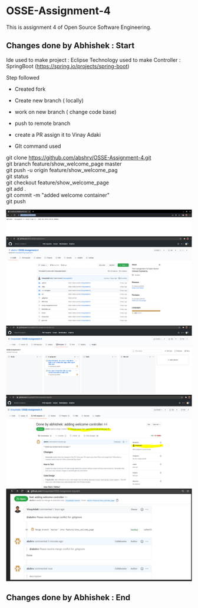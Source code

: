 # OSSE-Assignment-4
This is assignment 4 of Open Source Software Engineering.


## Changes done by Abhishek : Start

Ide used to make project : Eclipse
Technology used to make Controller : SpringBoot (https://spring.io/projects/spring-boot)

Step followed

 * Created fork
 * Create new branch ( locally)
 * work on new branch ( change code base)
 * push to remote branch
 * create a PR assign it to Vinay Adaki
 
 * GIt command used
 
 git clone https://github.com/abshrv/OSSE-Assignment-4.git  
 git branch feature/show_welcome_page master  
 git push -u origin feature/show_welcome_pag  
 git status  
 git checkout feature/show_welcome_page  
 git add .  
 git commit -m "added welcome container"  
 git push  


![welcome](img/abhishek/welcome.png)
![abhishek_form](img/abhishek/Abhishek_Fork.png)
![abhishek_project_board](img/abhishek/Project_Board_Abhishek_task.png)
![abhishek_pr](img/abhishek/Abhishek_Pull_request.png)
![abhishek_review_comments](img/abhishek/abhishek_pr.png)


## Changes done by Abhishek : End
